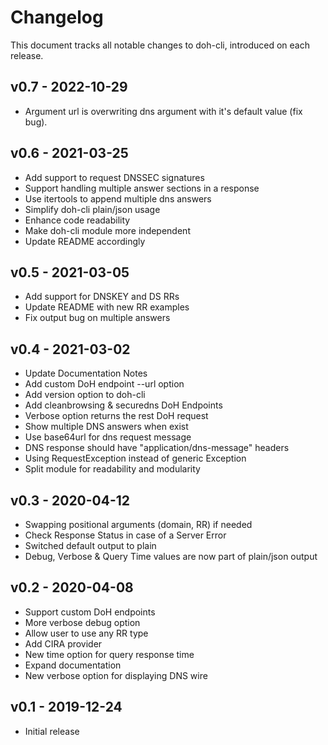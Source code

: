 # Changelog

This document tracks all notable changes to doh-cli, introduced on each release.

## v0.7 - 2022-10-29

- Argument url is overwriting dns argument with it's default value (fix bug).

## v0.6 - 2021-03-25

- Add support to request DNSSEC signatures
- Support handling multiple answer sections in a response
- Use itertools to append multiple dns answers
- Simplify doh-cli plain/json usage
- Enhance code readability
- Make doh-cli module more independent
- Update README accordingly

## v0.5 - 2021-03-05

- Add support for DNSKEY and DS RRs
- Update README with new RR examples
- Fix output bug on multiple answers

## v0.4 - 2021-03-02

- Update Documentation Notes
- Add custom DoH endpoint --url option
- Add version option to doh-cli
- Add cleanbrowsing & securedns DoH Endpoints
- Verbose option returns the rest DoH request
- Show multiple DNS answers when exist
- Use base64url for dns request message
- DNS response should have "application/dns-message" headers
- Using RequestException instead of generic Exception
- Split module for readability and modularity

## v0.3 - 2020-04-12

- Swapping positional arguments (domain, RR) if needed
- Check Response Status in case of a Server Error
- Switched default output to plain
- Debug, Verbose & Query Time values are now part of plain/json output

## v0.2 - 2020-04-08

- Support custom DoH endpoints
- More verbose debug option
- Allow user to use any RR type
- Add CIRA provider
- New time option for query response time
- Expand documentation
- New verbose option for displaying DNS wire

## v0.1 - 2019-12-24

- Initial release
